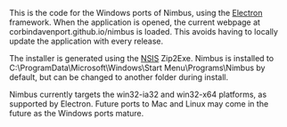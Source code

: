 This is the code for the Windows ports of Nimbus, using the [Electron](https://github.com/atom/electron) framework. When the application is opened, the current webpage at corbindavenport.github.io/nimbus is loaded. This avoids having to locally update the application with every release.

The installer is generated using the [NSIS](http://nsis.sourceforge.net/Download) Zip2Exe. Nimbus is installed to C:\ProgramData\Microsoft\Windows\Start Menu\Programs\Nimbus by default, but can be changed to another folder during install.

Nimbus currently targets the win32-ia32 and win32-x64 platforms, as supported by Electron. Future ports to Mac and Linux may come in the future as the Windows ports mature.